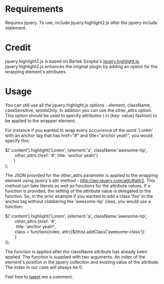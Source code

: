Requirements
=============
Requires jquery.
To use, include jquery.highlight2.js after the jquery include statement.

Credit
=======
jquery.highlight2.js is based on Bartek Szopka's [jquery.highlight.js](https://github.com/bartaz/sandbox.js).
jquery.highlight2.js enhances the original plugin by adding an option for the wrapping element's attributes.

Usage
=======
You can still use all the jquery.highlight.js options - element, className, caseSensitive, wordsOnly.
In addition you can use the other_attrs option. This option should be used to specify attributes ( in {key: value} fashion) to be applied to the wrapper element.

For instance if you wanted to wrap every occurrence of the word 'Lorem' with an anchor tag that has href="#" and title="anchor yeah!", you would specify this:

 $('.content').highlight('Lorem', {element:'a', className:'awesome-tip',<br />
         &nbsp;&nbsp;&nbsp;&nbsp;&nbsp;&nbsp;&nbsp;&nbsp;other_attrs:{href: '#', title: 'anchor yeah!'}<br />
         &nbsp;&nbsp;&nbsp;&nbsp;&nbsp;&nbsp;&nbsp;}<br />
     );<br />

The JSON provided for the other_attrs parameter is applied to the wrapping element using jquery's attr method - http://api.jquery.com/attr/#attr2.
This method can take literals as well as functions for the attribute values. If a function is provided, the setting of the attribute value is delegated to the function.
So, in the prior example if you wanted to add a class 'foo' to the anchor tag without clobbering the 'awesome-tip' class, you would use a function:

  $('.content').highlight('Lorem', {element:'a', className:'awesome-tip',<br />
           &nbsp;&nbsp;&nbsp;&nbsp;&nbsp;&nbsp;&nbsp;&nbsp;other_attrs:{href: '#',<br />
               &nbsp;&nbsp;&nbsp;&nbsp;&nbsp;&nbsp;&nbsp;&nbsp;&nbsp;title: 'anchor yeah!',<br />
               &nbsp;&nbsp;&nbsp;&nbsp;&nbsp;&nbsp;&nbsp;&nbsp;class = function(index, attr){$(this).addClass('awesome-class')}<br />
               &nbsp;&nbsp;&nbsp;&nbsp;&nbsp;&nbsp;&nbsp;&nbsp;}<br />
          });<br />

The function is applied after the className attribute has already been applied. The function is supplied with two arguments. An index of the element's position in the jquery collection and existing value of the attribute.
The index in our case will always be 0.

Feel free to [tweet](twitter.com/septerr) me a comment.
